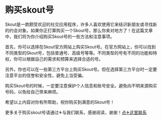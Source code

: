 # 购买skout号

Skout是一款颇受欢迎的社交应用程序，许多人喜欢使用它来结识新朋友或寻找新的约会对象。如果你正打算购买一个Skout号，那么你来对地方了！在这篇文章中，我们将为你介绍购买Skout号的一些方法和注意事项。

首先，你可以选择在Skout官方网站上购买Skout号。在官方网站上，你可以找到不同类型的Skout号，包括普通号、高级号等等。不同类型的号有不同的功能和特权，你可以根据自己的需求和预算来选择合适的号。

另外，你也可以在一些第三方平台上购买Skout号。但在选择第三方平台时一定要注意平台的信誉和安全性，避免上当受骗。

购买Skout号的时候，一定要注意保护个人信息和账号安全。避免向不明来源购买号码，以免给自己带来麻烦。

希望以上内容对你有所帮助，祝你购买到满意的Skout号！

更多关于购买skout号请通过✈与我们联系，感谢阅读，谢谢！[点✈这里联系](https://abc.k02.cc)